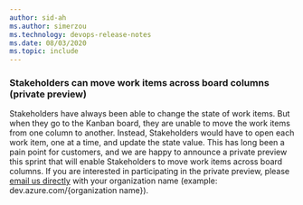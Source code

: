 ```yaml
---
author: sid-ah
ms.author: simerzou
ms.technology: devops-release-notes
ms.date: 08/03/2020
ms.topic: include
---
```


### Stakeholders can move work items across board columns (private preview)

Stakeholders have always been able to change the state of work items. But when they go to the Kanban board, they are unable to move the work items from one column to another. Instead, Stakeholders would have to open each work item, one at a time, and update the state value. This has long been a pain point for customers, and we are happy to announce a private preview this sprint that will enable Stakeholders to move work items across board columns. If you are interested in participating in the private preview, please [email us directly](dahellem@microsoft.com) with your organization name (example: dev.azure.com/{organization name}).